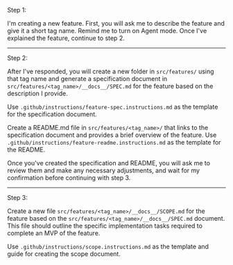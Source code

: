 Step 1:

I'm creating a new feature. First, you will ask me to describe the feature and give it a short tag name. Remind me to turn on Agent mode. Once I've explained the feature, continue to step 2.

---

Step 2:

After I've responded, you will create a new folder in `src/features/` using that tag name and generate a specification document in
`src/features/<tag_name>/__docs__/SPEC.md` for the feature based on the description I provide.

Use `.github/instructions/feature-spec.instructions.md` as the template for the specification document.

Create a README.md file in `src/features/<tag_name>/` that links to the specification document and provides a brief overview of the feature. Use `.github/instructions/feature-readme.instructions.md` as the template for the README.

Once you've created the specification and README, you will ask me to review them and make any necessary adjustments, and wait for my confirmation before continuing with step 3.

---

Step 3:

Create a new file `src/features/<tag_name>/__docs__/SCOPE.md` for the feature based on the `src/features/<tag_name>/__docs__/SPEC.md` document. This file should outline the specific implementation tasks required to complete an MVP of the feature.

Use `.github/instructions/scope.instructions.md` as the template and guide for creating the scope document.
